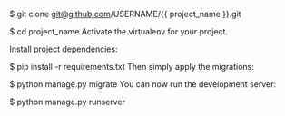 $ git clone git@github.com/USERNAME/{{ project_name }}.git

$ cd project_name
Activate the virtualenv for your project.

Install project dependencies:

$ pip install -r requirements.txt
Then simply apply the migrations:

$ python manage.py migrate
You can now run the development server:

$ python manage.py runserver
